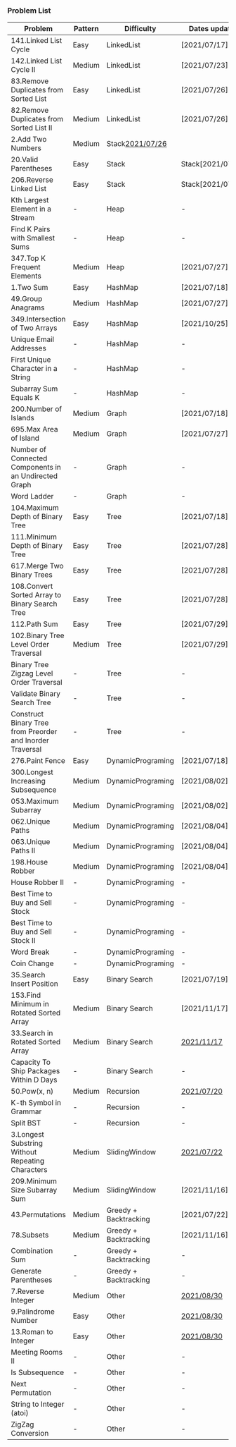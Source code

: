 
### Problem List

Problem|Pattern|Difficulty|Dates updated
---|---|---|---
141.Linked List Cycle|Easy|LinkedList|[2021/07/17]
142.Linked List Cycle II|Medium|LinkedList|[2021/07/23]
83.Remove Duplicates from Sorted List|Easy|LinkedList|[2021/07/26]
82.Remove Duplicates from Sorted List II|Medium|LinkedList|[2021/07/26]
2.Add Two Numbers|Medium|Stack[2021/07/26](https://leetcode.com/problems/add-two-numbers/)
20.Valid Parentheses|Easy|Stack|Stack[2021/07/17]
206.Reverse Linked List|Easy|Stack|Stack[2021/07/23]
Kth Largest Element in a Stream|-|Heap|-
Find K Pairs with Smallest Sums|-|Heap|-
347.Top K Frequent Elements|Medium|Heap|[2021/07/27]
1.Two Sum|Easy|HashMap|[2021/07/18]
49.Group Anagrams|Medium|HashMap|[2021/07/27]
349.Intersection of Two Arrays|Easy|HashMap|[2021/10/25]
Unique Email Addresses|-|HashMap|-
First Unique Character in a String|-|HashMap|-
Subarray Sum Equals K|-|HashMap|-
200.Number of Islands|Medium|Graph|[2021/07/18]
695.Max Area of Island|Medium|Graph|[2021/07/27]
Number of Connected Components in an Undirected Graph|-|Graph|-
Word Ladder|-|Graph|-
104.Maximum Depth of Binary Tree|Easy|Tree|[2021/07/18]
111.Minimum Depth of Binary Tree|Easy|Tree|[2021/07/28]
617.Merge Two Binary Trees|Easy|Tree|[2021/07/28]
108.Convert Sorted Array to Binary Search Tree|Easy|Tree|[2021/07/28]
112.Path Sum|Easy|Tree|[2021/07/29]
102.Binary Tree Level Order Traversal|Medium|Tree|[2021/07/29]
Binary Tree Zigzag Level Order Traversal|-|Tree|-
Validate Binary Search Tree|-|Tree|-
Construct Binary Tree from Preorder and Inorder Traversal|-|Tree|-
276.Paint Fence|Easy|DynamicPrograming|[2021/07/18]
300.Longest Increasing Subsequence|Medium|DynamicPrograming|[2021/08/02]
053.Maximum Subarray|Medium|DynamicPrograming|[2021/08/02]
062.Unique Paths|Medium|DynamicPrograming|[2021/08/04]
063.Unique Paths II|Medium|DynamicPrograming|[2021/08/04]
198.House Robber|Medium|DynamicPrograming|[2021/08/04]
House Robber II|-|DynamicPrograming|-
Best Time to Buy and Sell Stock|-|DynamicPrograming|-
Best Time to Buy and Sell Stock II|-|DynamicPrograming|-
Word Break|-|DynamicPrograming|-
Coin Change|-|DynamicPrograming|-
35.Search Insert Position|Easy|Binary Search|[2021/07/19]
153.Find Minimum in Rotated Sorted Array|Medium|Binary Search|[2021/11/17]
33.Search in Rotated Sorted Array|Medium|Binary Search|[2021/11/17](https://leetcode.com/problems/search-in-rotated-sorted-array/)
Capacity To Ship Packages Within D Days|-|Binary Search|-
50.Pow(x, n)|Medium|Recursion|[2021/07/20](/Recursion/50.md)
K-th Symbol in Grammar|-|Recursion|-
Split BST|-|Recursion|-
3.Longest Substring Without Repeating Characters|Medium|SlidingWindow|[2021/07/22](https://leetcode.com/problems/longest-substring-without-repeating-characters/)
209.Minimum Size Subarray Sum|Medium|SlidingWindow|[2021/11/16]
43.Permutations|Medium|Greedy + Backtracking|[2021/07/22]
78.Subsets|Medium|Greedy + Backtracking|[2021/11/16]
Combination Sum|-|Greedy + Backtracking|-
Generate Parentheses|-|Greedy + Backtracking|-
7.Reverse Integer|Medium|Other|[2021/08/30](https://leetcode.com/problems/reverse-integer/)
9.Palindrome Number|Easy|Other|[2021/08/30](https://leetcode.com/problems/palindrome-number/)
13.Roman to Integer|Easy|Other|[2021/08/30](https://leetcode.com/problems/roman-to-integer/)
Meeting Rooms II|-|Other|-
Is Subsequence|-|Other|-
Next Permutation|-|Other|-
String to Integer (atoi)|-|Other|-
ZigZag Conversion|-|Other|-